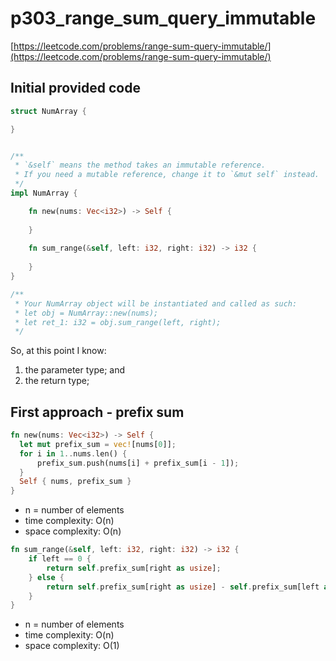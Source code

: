 # p303_range_sum_query_immutable
[https://leetcode.com/problems/range-sum-query-immutable/](https://leetcode.com/problems/range-sum-query-immutable/)

## Initial provided code
```Rust
struct NumArray {

}


/** 
 * `&self` means the method takes an immutable reference.
 * If you need a mutable reference, change it to `&mut self` instead.
 */
impl NumArray {

    fn new(nums: Vec<i32>) -> Self {
        
    }
    
    fn sum_range(&self, left: i32, right: i32) -> i32 {
        
    }
}

/**
 * Your NumArray object will be instantiated and called as such:
 * let obj = NumArray::new(nums);
 * let ret_1: i32 = obj.sum_range(left, right);
 */
```

So, at this point I know:
1. the parameter type; and
2. the return type;

## First approach - prefix sum

```Rust
fn new(nums: Vec<i32>) -> Self {
  let mut prefix_sum = vec![nums[0]];
  for i in 1..nums.len() {
      prefix_sum.push(nums[i] + prefix_sum[i - 1]);
  }
  Self { nums, prefix_sum }
}
```

- n = number of elements
- time complexity: O(n)
- space complexity: O(n)

```Rust
fn sum_range(&self, left: i32, right: i32) -> i32 {
    if left == 0 {
        return self.prefix_sum[right as usize];
    } else {
        return self.prefix_sum[right as usize] - self.prefix_sum[left as usize - 1];
    }
}
```

- n = number of elements
- time complexity: O(n)
- space complexity: O(1)